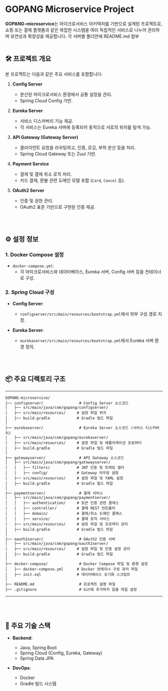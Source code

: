 # GOPANG Microservice Project
**GOPANG-microservice**는 마이크로서비스 아키텍처를 기반으로 설계된 프로젝트로, 쇼핑 또는 결제 플랫폼과 같은 복잡한 시스템을 여러 독립적인 서비스로 나누어 관리하며 유연성과 확장성을 제공합니다.
각 서버별 폴더안에 README.md 첨부
<br>
<br>

## 🛠️ 프로젝트 개요
본 프로젝트는 다음과 같은 주요 서비스를 포함합니다:
1. **Config Server**
    - 분산된 마이크로서비스 환경에서 공통 설정을 관리.
    - Spring Cloud Config 기반.

2. **Eureka Server**
    - 서비스 디스커버리 기능 제공.
    - 각 서비스는 Eureka 서버에 등록되어 동적으로 서로의 위치를 탐색 가능.

3. **API Gateway (Gateway Server)**
    - 클라이언트 요청을 라우팅하고, 인증, 로깅, 부하 분산 등을 처리.
    - Spring Cloud Gateway 또는 Zuul 기반.

4. **Payment Service**
    - 결제 및 결제 취소 로직 처리.
    - 카드 결제, 환불 관련 도메인 모델 포함 (`Card`, `Cancel` 등).

5. **OAuth2 Server**
    - 인증 및 권한 관리.
    - OAuth2 표준 기반으로 구현된 인증 제공.


<br>
<br>

## ⚙️ 설정 정보
### 1. **Docker Compose 설정**
- `docker-compose.yml`:
    - 각 마이크로서비스와 데이터베이스, Eureka 서버, Config 서버 등을 컨테이너로 구성.

### 2. **Spring Cloud 구성**
- **Config Server**:
    - `configserver/src/main/resources/bootstrap.yml`에서 외부 구성 경로 지정.

- **Eureka Server**:
    - `eurekaserver/src/main/resources/bootstrap.yml`에서 Eureka 서버 환경 정의.

<br>
<br>

## 📦 주요 디렉토리 구조
---
```
GOPANG-microservice/
├── configserver/                # Config Server 소스코드
│   ├── src/main/java/com/gopang/configserver/
│   ├── src/main/resources/     # 설정 파일 위치
│   ├── build.gradle            # Gradle 빌드 파일
│
├── eurekaserver/                # Eureka Server 소스코드 (서비스 디스커버리)
│   ├── src/main/java/com/gopang/eurekaserver/
│   ├── src/main/resources/     # 설정 파일 및 애플리케이션 프로퍼티
│   ├── build.gradle            # Gradle 빌드 파일
│
├── gatewayserver/               # API Gateway 소스코드
│   ├── src/main/java/com/gopang/gatewayserver/
│   │   ├── filters/            # JWT 인증 및 트래킹 필터
│   │   ├── config/             # Gateway 라우팅 설정
│   ├── src/main/resources/     # 설정 파일 및 YAML 설정
│   ├── build.gradle            # Gradle 빌드 파일
│
├── paymentserver/               # 결제 서비스
│   ├── src/main/java/com/gopang/paymentserver/
│   │   ├── authentication/     # 토큰 인증 관련 클래스
│   │   ├── controller/         # 결제 REST 컨트롤러
│   │   ├── domain/             # 결제/취소 도메인 클래스
│   │   ├── service/            # 결제 로직 서비스
│   ├── src/main/resources/     # 설정 파일 및 프로퍼티 관리
│   ├── build.gradle            # Gradle 빌드 파일
│
├── oauth2server/                # OAuth2 인증 서버
│   ├── src/main/java/com/gopang/oauth2server/
│   ├── src/main/resources/     # 설정 파일 및 인증 설정 관리
│   ├── build.gradle            # Gradle 빌드 파일
│
├── docker-compose/              # Docker Compose 파일 및 환경 설정
│   ├── docker-compose.yml      # Docker 컨테이너 구성 관리 파일
│   ├── init.sql                # 데이터베이스 초기화 스크립트
│
├── README.md                    # 프로젝트 설명 파일
├── .gitignore                   # Git에 추가하지 않을 파일 설정
```
---

<br>
<br>

## 🔗 주요 기술 스택
- **Backend**:
    - Java, Spring Boot
    - Spring Cloud (Config, Eureka, Gateway)
    - Spring Data JPA


- **DevOps**:
    - Docker
    - Gradle 빌드 시스템
<br>
<br>



